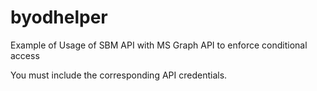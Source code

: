 # byodhelper
Example of Usage of SBM API with MS Graph API to enforce conditional access

You must include the corresponding API credentials. 

